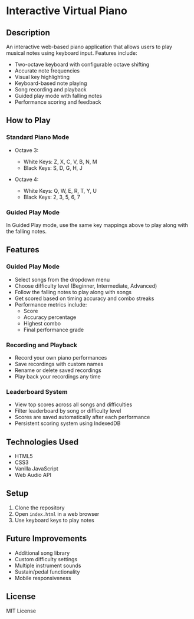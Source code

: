 # Interactive Virtual Piano

## Description
An interactive web-based piano application that allows users to play musical notes using keyboard input. Features include:
- Two-octave keyboard with configurable octave shifting
- Accurate note frequencies
- Visual key highlighting
- Keyboard-based note playing
- Song recording and playback
- Guided play mode with falling notes
- Performance scoring and feedback

## How to Play

### Standard Piano Mode
- Octave 3:
  - White Keys: Z, X, C, V, B, N, M
  - Black Keys: S, D, G, H, J
  
- Octave 4:
  - White Keys: Q, W, E, R, T, Y, U
  - Black Keys: 2, 3, 5, 6, 7

### Guided Play Mode
In Guided Play mode, use the same key mappings above to play along with the falling notes.

## Features

### Guided Play Mode
- Select songs from the dropdown menu
- Choose difficulty level (Beginner, Intermediate, Advanced)
- Follow the falling notes to play along with songs
- Get scored based on timing accuracy and combo streaks
- Performance metrics include:
  - Score
  - Accuracy percentage
  - Highest combo
  - Final performance grade

### Recording and Playback
- Record your own piano performances
- Save recordings with custom names
- Rename or delete saved recordings
- Play back your recordings any time

### Leaderboard System
- View top scores across all songs and difficulties
- Filter leaderboard by song or difficulty level
- Scores are saved automatically after each performance
- Persistent scoring system using IndexedDB

## Technologies Used
- HTML5
- CSS3
- Vanilla JavaScript
- Web Audio API

## Setup
1. Clone the repository
2. Open `index.html` in a web browser
3. Use keyboard keys to play notes

## Future Improvements
- Additional song library
- Custom difficulty settings
- Multiple instrument sounds
- Sustain/pedal functionality
- Mobile responsiveness

## License
MIT License
